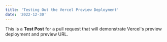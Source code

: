 ```yaml
---
title: 'Testing Out the Vercel Preview Deployment'
date: '2022-12-30'
---
```


This is a **Test Post** for a pull request that will demonstrate Vercel's preview deployment and preview URL.
